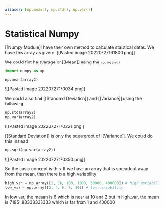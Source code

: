 ```yaml
---
aliases: [np.mean(), np.std(), np.var()]
---
```

# Statistical Numpy
[[Numpy Module]] have their own method to calculate staistical datas.
We have this array as given:
![[Pasted image 20220727161800.png]]

We could fint he average or [[Mean]] using the `np.mean()`
```python
import numpy as np

np.mean(array2)
```
![[Pasted image 20220727170034.png]]

We could also find  [[Standard Deviation]] and [[Variance]] using the following
```python
np.std(array2)
np.var(array2)
```
![[Pasted image 20220727170221.png]]

[[Standard Deviation]] is only the squareroot of [[Variance]]. We could do this instead
```python
np.sqrt(np.var(array2))
```

![[Pasted image 20220727170350.png]]

So the basic concept is this.
If we have an array that is spreadout away from the mean, then there is a high variability
```python
high_var = np.array([1, 10, 100, 1000, 30000, 400000]) # high variability
low_var = np.array([2, 4, 6, 8, 10]) # low variability
```

In low var, the meaan is 6 which is near at 10 and 2 but in high_var, the mean is 71851.83333333333 which is far from 1 and 400000


